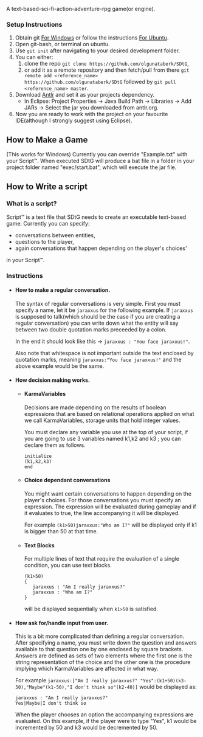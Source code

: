A text-based-sci-fi-action-adventure-rpg game(or engine).

### Setup Instructions  
1. Obtain git [For Windows](https://git-scm.com/download/win) or follow the instructions [For Ubuntu](https://help.ubuntu.com/lts/serverguide/git.html).  
2. Open git-bash, or terminal on ubuntu.
3. Use `git init` after navigating to your desired development folder.
4. You can either: 
   1. clone the repo `git clone https://github.com/olgunataberk/SDtG`,  
   2. or add it as a remote repository and then fetch/pull from there `git remote add <reference_name> https://github.com/olgunataberk/SDtG` followed by `git pull <reference_name> master`.
5. Download [Antlr](http://www.antlr.org/) and set it as your projects dependency.
   - In Eclipse: Project Properties -> Java Build Path -> Libraries -> Add JARs -> Select the jar you downloaded from antlr.org.
6. Now you are ready to work with the project on your favourite IDE(although I strongly suggest using Eclipse).

## How to Make a Game  

(This works for Windows)
Currently you can override "Example.txt" with your Script™. When executed SDtG will produce a bat file in a folder in your project folder named "exec/start.bat", which will execute the jar file.

## How to Write a script  

### What is a script?  

Script™ is a text file that SDtG needs to create an executable text-based game. Currently you can specify:

- conversations between entities,
- questions to the player,
- again conversations that happen depending on the player's choices' 

in your Script™.

### Instructions

- #### How to make a regular conversation.
   
   The syntax of regular conversations is very simple. First you must specify a name, let it be `jaraxxus` for the following example. If `jaraxxus` is supposed to talk(which should be the case if you are creating a regular conversation) you can write down what the entity will say between two double quotation marks preceeded by a colon. 
   
   In the end it should look like this -> `jaraxxus : "You face jaraxxus!"`.
   
   Also note that whitespace is not important outside the text enclosed by quotation marks, meaning `jaraxxus:"You face jaraxxus!"` and the above example would be the same.

- #### How decision making works.

   - #### KarmaVariables
   
      Decisions are made depending on the results of boolean expressions that are based on relational operations applied on what we call KarmaVariables, storage units that hold integer values.
      
      You must declare any variable you use at the top of your script, if you are going to use 3 variables named k1,k2 and k3 ; you can declare them as follows.
      
      ```
      initialize
      (k1,k2,k3)
      end
      ```
      
   - #### Choice dependant conversations
   
      You might want certain conversations to happen depending on the player's choices. For those conversations you must specify an expression. The expression will be evaluated during gameplay and if it evaluates to true, the line accompanying it will be displayed.

      For example `(k1>50)jaraxxus:"Who am I?"` will be displayed only if k1 is bigger than 50 at that time.
      
   - #### Text Blocks
      
      For multiple lines of text that require the evaluation of a single condition, you can use text blocks.
      ```
      (k1>50)
      {
         jaraxxus : "Am I really jaraxxus?"
         jaraxxus : "Who am I?"
      }
      ```
      will be displayed sequentially when `k1>50` is satisfied.
- #### How ask for/handle input from user.
   
   This is a bit more complicated than defining a regular conversation. After specifying a name, you must write down the question and answers available to that question one by one enclosed by square brackets. Answers are defined as sets of two elements where the first one is the string representation of the choice and the other one is the procedure implying which KarmaVariables are affected in what way.
   
   For example `jaraxxus:["Am I really jaraxxus?" "Yes":(k1+50)(k3-50),"Maybe"(k1-50),"I don't think so"(k2-40)]` would be displayed as:
   
   ```
   jaraxxus : "Am I really jaraxxus?"
   Yes|Maybe|I don't think so
   ```
   
   When the player chooses an option the accompanying expressions are evaluated. On this example, if the player were to type "Yes", k1 would be incremented by 50 and k3 would be decremented by 50.
